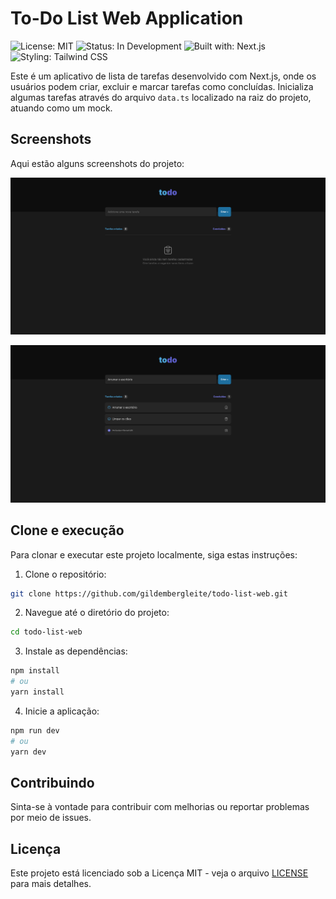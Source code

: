 # To-Do List Web Application

![License: MIT](https://img.shields.io/badge/License-MIT-green)
![Status: In Development](https://img.shields.io/badge/Status-In%20Development-yellow)
![Built with: Next.js](https://img.shields.io/badge/Built%20with-Next.js-blue)
![Styling: Tailwind CSS](https://img.shields.io/badge/Styling-Tailwind%20CSS-blueviolet)

Este é um aplicativo de lista de tarefas desenvolvido com Next.js, onde os usuários podem criar, excluir e marcar tarefas como concluídas. Inicializa algumas tarefas através do arquivo `data.ts` localizado na raiz do projeto, atuando como um mock.


## Screenshots

Aqui estão alguns screenshots do projeto:

![Screenshot 1](public/prints/print1.png)

![Screenshot 2](public/prints/print2.png)

## Clone e execução

Para clonar e executar este projeto localmente, siga estas instruções:

1. Clone o repositório:

```bash
git clone https://github.com/gildembergleite/todo-list-web.git
```

2. Navegue até o diretório do projeto:

```bash
cd todo-list-web
```

3. Instale as dependências:

```bash
npm install
# ou
yarn install
```

4. Inicie a aplicação:

```bash
npm run dev
# ou
yarn dev
```

## Contribuindo

Sinta-se à vontade para contribuir com melhorias ou reportar problemas por meio de issues.

## Licença

Este projeto está licenciado sob a Licença MIT - veja o arquivo [LICENSE](LICENSE) para mais detalhes.